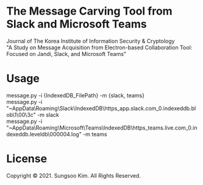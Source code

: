 # The Message Carving Tool from Slack and Microsoft Teams

Journal of The Korea Institute of Information Security & Cryptology<br>
"A Study on Message Acquisition from Electron-based Collaboration Tool: Focused on Jandi, Slack, and Microsoft Teams"


# Usage

message.py -i {IndexedDB_FilePath} -m {slack, teams}<br>
message.py -i "~AppData\Roaming\Slack\IndexedDB\https_app.slack.com_0.indexeddb.blob\1\00\3c" -m slack<br>
message.py -i "~AppData\Roaming\Microsoft\Teams\IndexedDB\https_teams.live.com_0.indexeddb.leveldb\000004.log" -m teams<br>


# License

Copyright © 2021. Sungsoo Kim. All Rights Reserved.
